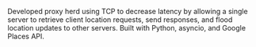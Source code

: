 Developed proxy herd using TCP to decrease latency by allowing a single server to retrieve client location requests,
send responses, and flood location updates to other servers. Built with Python, asyncio, and Google Places API.
